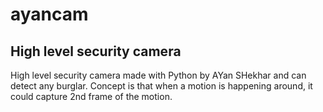 # ayancam

## High level security camera

High level security camera made with Python by AYan SHekhar and can detect any burglar. Concept is that when a motion is happening around, it could capture 2nd frame of
the motion.
